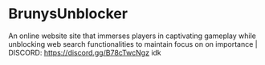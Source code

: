 # BrunysUnblocker
An online website site that immerses players in captivating gameplay while unblocking web search functionalities to maintain focus on on importance | DISCORD: https://discord.gg/B78cTwcNgz 
idk
